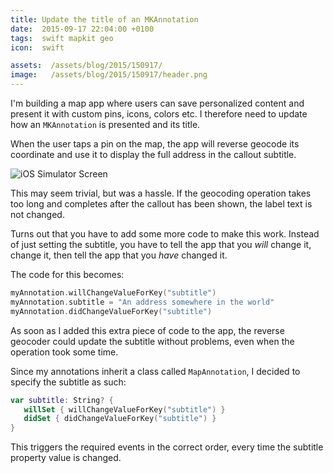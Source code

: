 ```yaml
---
title: Update the title of an MKAnnotation
date:  2015-09-17 22:04:00 +0100
tags:  swift mapkit geo
icon:  swift

assets:  /assets/blog/2015/150917/
image:   /assets/blog/2015/150917/header.png
---
```


I'm building a map app where users can save personalized content and present it 
with custom pins, icons, colors etc. I therefore need to update how an `MKAnnotation`
is presented and its title.

When the user taps a pin on the map, the app will reverse geocode its coordinate
and use it to display the full address in the callout subtitle.

![iOS Simulator Screen]({{page.image}})

This may seem trivial, but was a hassle. If the geocoding operation takes too long
and completes after the callout has been shown, the label text is not changed.

Turns out that you have to add some more code to make this work. Instead of just
setting the subtitle, you have to tell the app that you *will* change it, change
it, then tell the app that you *have* changed it.

The code for this becomes:

```swift
myAnnotation.willChangeValueForKey("subtitle")
myAnnotation.subtitle = "An address somewhere in the world"
myAnnotation.didChangeValueForKey("subtitle")
```

As soon as I added this extra piece of code to the app, the reverse geocoder could
update the subtitle without problems, even when the operation took some time.

Since my annotations inherit a class called `MapAnnotation`, I decided to specify
the subtitle as such:

```swift
var subtitle: String? {
   willSet { willChangeValueForKey("subtitle") }
   didSet { didChangeValueForKey("subtitle") }
}
```

This triggers the required events in the correct order, every time the subtitle
property value is changed.